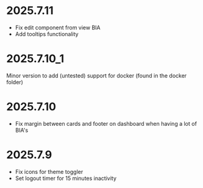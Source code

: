 # 2025.7.11
- Fix edit component from view BIA
- Add tooltips functionality

# 2025.7.10_1
Minor version to add (untested) support for docker (found in the docker folder)

# 2025.7.10
- Fix margin between cards and footer on dashboard when having a lot of BIA's

# 2025.7.9
- Fix icons for theme toggler
- Set logout timer for 15 minutes inactivity